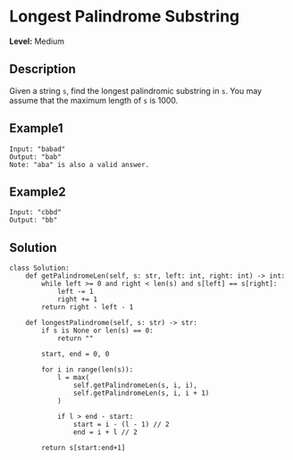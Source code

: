# Longest Palindrome Substring

**Level:** Medium

## Description

Given a string `s`, find the longest palindromic substring in `s`. You may assume that the maximum length of `s` is 1000.

## Example1

```text
Input: "babad"
Output: "bab"
Note: "aba" is also a valid answer.
```

## Example2

```text
Input: "cbbd"
Output: "bb"
```

## Solution

```python3
class Solution:
    def getPalindromeLen(self, s: str, left: int, right: int) -> int:
        while left >= 0 and right < len(s) and s[left] == s[right]:
            left -= 1
            right += 1
        return right - left - 1

    def longestPalindrome(self, s: str) -> str:
        if s is None or len(s) == 0:
            return ""

        start, end = 0, 0

        for i in range(len(s)):
            l = max(
                self.getPalindromeLen(s, i, i),
                self.getPalindromeLen(s, i, i + 1)
            )

            if l > end - start:
                start = i - (l - 1) // 2
                end = i + l // 2

        return s[start:end+1]
```
